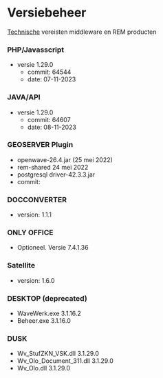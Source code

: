 # Versiebeheer

[Technische](README.md) vereisten middleware en REM producten

### PHP/Javasscript

- versie 1.29.0
  - commit: 64544
  - date: 07-11-2023

### JAVA/API

- versie 1.29.0
  - commit: 64607
  - date: 08-11-2023

### GEOSERVER Plugin

- openwave-26.4.jar (25 mei 2022)
- rem-shared 24 mei 2022
- postgresql driver-42.3.3.jar
- commit:

### DOCCONVERTER

- version: 1.1.1

### ONLY OFFICE

- Optioneel. Versie 7.4.1.36

### Satellite

- version: 1.6.0

### DESKTOP (deprecated)

- WaveWerk.exe 3.1.16.2
- Beheer.exe 3.1.16.0

### DUSK

- Wv_StufZKN_VSK.dll 3.1.29.0
- Wv_Olo_Document_311.dll 3.1.29.0
- Wv_Olo.dll 3.1.29.0
